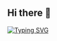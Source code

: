 ## Hi there 👋

[![Typing SVG](https://readme-typing-svg.demolab.com?font=Playwrite+Italia+Moderna&weight=500&size=30&letterSpacing=.2rem;&pause=1000&color=32A7F7&background=3FFFA000&center=true&vCenter=true&random=true&width=457&height=52&lines=Mr.+Nquyen+SAY+HI;Con+C%C3%A1+%C4%90u%E1%BB%91i+B%E1%BB%8B+C%C3%A1+%C4%90u%E1%BB%91i;Con+Than+Lan+Dut+Day+Chang;Con+C%C3%A1+%C4%90%C3%A1+Kh%C3%A1+B%C3%A1;Con+C%C3%A1+Tra+HaHa;Con+C%C3%A1+Tr%C3%AA+B%E1%BB%8B+Tr%E1%BB%81)](https://git.io/typing-svg)
